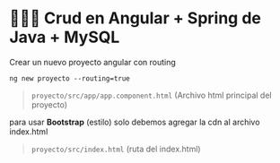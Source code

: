 # :chocolate_bar::chocolate_bar::chocolate_bar: Crud en Angular + Spring de Java + MySQL
Crear un nuevo proyecto angular con routing
```
ng new proyecto --routing=true
```

>  `proyecto/src/app/app.component.html` (Archivo html principal del proyecto)

para usar **Bootstrap** (estilo) solo debemos agregar la cdn al archivo index.html

>  `proyecto/src/index.html` (ruta del index.html)


